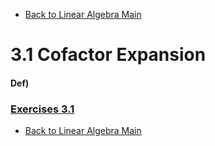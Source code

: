 * [Back to Linear Algebra Main](../../main.md)

# 3.1 Cofactor Expansion

#### Def) 

### [Exercises 3.1](./exercises.md)





* [Back to Linear Algebra Main](../../main.md)